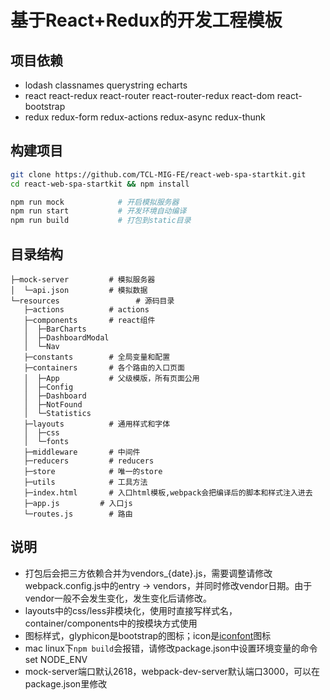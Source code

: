 # 基于React+Redux的开发工程模板

## 项目依赖 
* lodash classnames querystring echarts
* react react-redux react-router react-router-redux react-dom react-bootstrap 
* redux redux-form redux-actions redux-async redux-thunk 

## 构建项目 

```bash
git clone https://github.com/TCL-MIG-FE/react-web-spa-startkit.git
cd react-web-spa-startkit && npm install
```                 
```bash
npm run mock            # 开启模拟服务器
npm run start           # 开发环境自动编译
npm run build           # 打包到static目录
```
    
## 目录结构   
    ├─mock-server         # 模拟服务器 
    │  └─api.json         # 模拟数据
    └─resources                 # 源码目录  
       ├─actions          # actions
       ├─components       # react组件
       │  ├─BarCharts 
       │  ├─DashboardModal 
       │  └─Nav 
       ├─constants        # 全局变量和配置
       ├─containers       # 各个路由的入口页面 
       │  ├─App           # 父级模版，所有页面公用
       │  ├─Config 
       │  ├─Dashboard 
       │  ├─NotFound 
       │  └─Statistics 
       ├─layouts          # 通用样式和字体
       │  ├─css 
       │  └─fonts 
       ├─middleware       # 中间件
       ├─reducers         # reducers
       ├─store            # 唯一的store
       ├─utils            # 工具方法
       ├─index.html       # 入口html模板,webpack会把编译后的脚本和样式注入进去
       ├─app.js         # 入口js
       └─routes.js        # 路由

## 说明
* 打包后会把三方依赖合并为vendors_{date}.js，需要调整请修改webpack.config.js中的entry -> vendors，并同时修改vendor日期。由于vendor一般不会发生变化，发生变化后请修改。
* layouts中的css/less非模块化，使用时直接写样式名，container/components中的按模块方式使用
* 图标样式，glyphicon是bootstrap的图标；icon是[iconfont](http://www.iconfont.cn/)图标
* mac linux下`npm build`会报错，请修改package.json中设置环境变量的命令set NODE_ENV
* mock-server端口默认2618，webpack-dev-server默认端口3000，可以在package.json里修改
